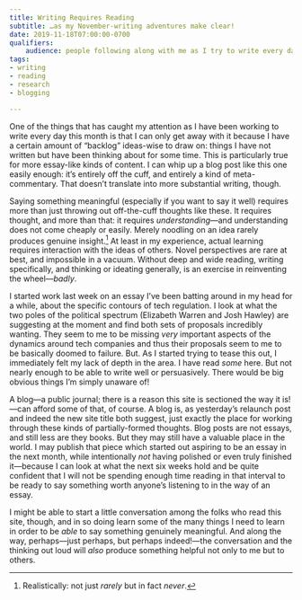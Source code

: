 ```yaml
---
title: Writing Requires Reading
subtitle: …as my November-writing adventures make clear!
date: 2019-11-18T07:00:00-0700
qualifiers:
    audience: people following along with me as I try to write every day, or who are interested in writing generally
tags:
- writing
- reading
- research
- blogging

---
```


One of the things that has caught my attention as I have been working to write every day this month is that I can only get away with it because I have a certain amount of “backlog” ideas-wise to draw on: things I have not written but have been thinking about for some time. This is particularly true for more essay-like kinds of content. I can whip up a blog post like this one easily enough: it’s entirely off the cuff, and entirely a kind of meta-commentary. That doesn’t translate into more substantial writing, though.

Saying something meaningful (especially if you want to say it well) requires more than just throwing out off-the-cuff thoughts like these. It requires thought, and more than that: it requires *understanding*—and understanding does not come cheaply or easily. Merely noodling on an idea rarely produces genuine insight.[^never] At least in my experience, actual learning requires interaction with the ideas of others. Novel perspectives are rare at best, and impossible in a vacuum. Without deep and wide reading, writing specifically, and thinking or ideating generally, is an exercise in reinventing the wheel—*badly*.

I started work last week on an essay I’ve been batting around in my head for a while, about the specific contours of tech regulation. I look at what the two poles of the political spectrum (Elizabeth Warren and Josh Hawley) are suggesting at the moment and find both sets of proposals incredibly wanting. They seem to me to be missing *very* important aspects of the dynamics around tech companies and thus their proposals seem to me to be basically doomed to failure. But. As I started trying to tease this out, I immediately felt my lack of depth in the area. I have read *some* here. But not nearly enough to be able to write well or persuasively. There would be big obvious things I’m simply unaware of!

A blog—a public journal; there is a reason this site is sectioned the way it is!—can afford some of that, of course. A blog is, as yesterday’s relaunch post and indeed the new site title both suggest, just exactly the place for working through these kinds of partially-formed thoughts. Blog posts are not essays, and still less are they books. But they may still have a valuable place in the world. I may publish that piece which started out aspiring to be an essay in the next month, while intentionally *not* having polished or even truly  finished it—because I can look at what the next six weeks hold and be quite confident that I will not be spending enough time reading in that interval to be ready to say something worth anyone’s listening to in the way of an essay.

I might be able to start a little conversation among the folks who read this site, though, and in so doing learn some of the many things I need to learn in order to be *able* to say something genuinely meaningful. And along the way, perhaps—just perhaps, but perhaps indeed!—the conversation and the thinking out loud will *also* produce something helpful not only to me but to others.

[^never]: Realistically: not just *rarely* but in fact *never*.
